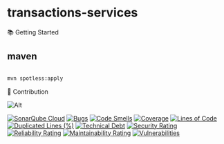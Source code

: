 # transactions-services

📚 Getting Started

## maven

```bash

mvn spotless:apply
```

🤝 Contribution

![Alt](https://repobeats.axiom.co/api/embed/8897fd43477dc415ecf1badc195245524eb04eab.svg "Repobeats analytics image")

[![SonarQube Cloud](https://sonarcloud.io/images/project_badges/sonarcloud-light.svg)](https://sonarcloud.io/summary/new_code?id=rock-hu_transactions-services)
[![Bugs](https://sonarcloud.io/api/project_badges/measure?project=rock-hu_transactions-services&metric=bugs)](https://sonarcloud.io/summary/new_code?id=rock-hu_transactions-services)
[![Code Smells](https://sonarcloud.io/api/project_badges/measure?project=rock-hu_transactions-services&metric=code_smells)](https://sonarcloud.io/summary/new_code?id=rock-hu_transactions-services)
[![Coverage](https://sonarcloud.io/api/project_badges/measure?project=rock-hu_transactions-services&metric=coverage)](https://sonarcloud.io/summary/new_code?id=rock-hu_transactions-services)
[![Lines of Code](https://sonarcloud.io/api/project_badges/measure?project=rock-hu_transactions-services&metric=ncloc)](https://sonarcloud.io/summary/new_code?id=rock-hu_transactions-services)
[![Duplicated Lines (%)](https://sonarcloud.io/api/project_badges/measure?project=rock-hu_transactions-services&metric=duplicated_lines_density)](https://sonarcloud.io/summary/new_code?id=rock-hu_transactions-services)
[![Technical Debt](https://sonarcloud.io/api/project_badges/measure?project=rock-hu_transactions-services&metric=sqale_index)](https://sonarcloud.io/summary/new_code?id=rock-hu_transactions-services)
[![Security Rating](https://sonarcloud.io/api/project_badges/measure?project=rock-hu_transactions-services&metric=security_rating)](https://sonarcloud.io/summary/new_code?id=rock-hu_transactions-services)
[![Reliability Rating](https://sonarcloud.io/api/project_badges/measure?project=rock-hu_transactions-services&metric=reliability_rating)](https://sonarcloud.io/summary/new_code?id=rock-hu_transactions-services)
[![Maintainability Rating](https://sonarcloud.io/api/project_badges/measure?project=rock-hu_transactions-services&metric=sqale_rating)](https://sonarcloud.io/summary/new_code?id=rock-hu_transactions-services)
[![Vulnerabilities](https://sonarcloud.io/api/project_badges/measure?project=rock-hu_transactions-services&metric=vulnerabilities)](https://sonarcloud.io/summary/new_code?id=rock-hu_transactions-services)
